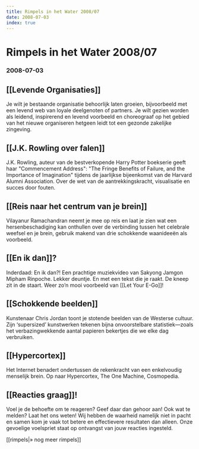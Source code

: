 ```yaml
---
title: Rimpels in het Water 2008/07
date: 2008-07-03
index: true
---
```


# Rimpels in het Water 2008/07
### 2008-07-03

## [[Levende Organisaties]]
Je wilt je bestaande organisatie behoorlijk laten groeien, bijvoorbeeld met een levend web van loyale deelgenoten of partners. Je wilt gezien worden als leidend, inspirerend en levend voorbeeld en choreograaf op het gebied van het nieuwe organiseren hetgeen leidt tot een gezonde zakelijke zingeving.

## [[J.K. Rowling over falen]]
J.K. Rowling, auteur van de bestverkopende Harry Potter boekserie geeft haar "Commencement Address": "The Fringe Benefits of Failure, and the Importance of Imagination" tijdens de jaarlijkse bijeenkomst van de Harvard Alumni Association. Over de wet van de aantrekkingskracht, visualisatie en succes door fouten.

## [[Reis naar het centrum van je brein]]
Vilayanur Ramachandran neemt je mee op reis en laat je zien wat een hersenbeschadiging kan onthullen over de verbinding tussen het celebrale weefsel en je brein, gebruik makend van drie schokkende waanideeën als voorbeeld.

## [[En ik dan]]?
Inderdaad: En ik dan?! Een prachtige muziekvideo van Sakyong Jamgon Mipham Rinpoche. Lekker deuntje. En met een tekst die je raakt. De kneep zit in de staart. Weer zo’n mooi voorbeeld van [[Let Your E-Go]]!

## [[Schokkende beelden]]
Kunstenaar Chris Jordan toont je stotende beelden van de Westerse cultuur. Zijn ‘supersized’ kunstwerken tekenen bijna onvoorstelbare statistiek—zoals het verbazingwekkende aantal papieren bekertjes die we elke dag verbruiken.

## [[Hypercortex]]
Het Internet benadert ondertussen de rekenkracht van een enkelvoudig menselijk brein. Op naar Hypercortex, The One Machine, Cosmopedia.

## [[Reacties graag]]!
Voel je de behoefte om te reageren? Geef daar dan gehoor aan! Ook wat te melden? Laat het ons weten! Wij hebben de waarheid namelijk niet in pacht en samen kom je vaak tot betere en effectievere resultaten dan alleen. Onze gevoelige voelspriet staat op ontvangst van jouw reacties ingesteld.

[[rimpels|» nog meer rimpels]]